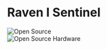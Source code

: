 # Raven I Sentinel

![Open Source](https://img.shields.io/badge/Open%20Source-%E2%9C%93-brightgreen)  
![Open Source Hardware](https://img.shields.io/badge/Open%20Hardware-OSH-green)
